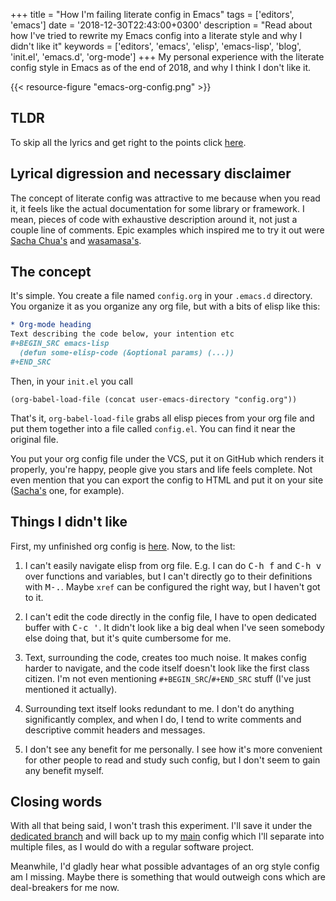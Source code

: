 +++
title = "How I'm failing literate config in Emacs"
tags = ['editors', 'emacs']
date = '2018-12-30T22:43:00+0300'
description = "Read about how I've tried to rewrite my Emacs config into a literate style and why I didn't like it"
keywords = ['editors', 'emacs', 'elisp', 'emacs-lisp', 'blog', 'init.el', 'emacs.d', 'org-mode']
+++
My personal experience with the literate config style in Emacs as of the
end of 2018, and why I think I don't like it.

<!--more-->
{{< resource-figure "emacs-org-config.png" >}}
## TLDR
To skip all the lyrics and get right to the points click [here](#things-i-didn-t-like).

## Lyrical digression and necessary disclaimer
The concept of literate config was attractive to me because when you
read it, it feels like the actual documentation for some library or
framework. I mean, pieces of code with exhaustive description around
it, not just a couple line of comments. Epic examples which inspired
me to try it out were [Sacha
Chua's](https://github.com/sachac/.emacs.d/blob/gh-pages/Sacha.org)
and
[wasamasa's](https://github.com/wasamasa/dotemacs/blob/master/init.org).

## The concept
It's simple. You create a file named `config.org` in your `.emacs.d`
directory.  You organize it as you organize any org file, but with a
bits of elisp like this:

```org
* Org-mode heading
Text describing the code below, your intention etc
#+BEGIN_SRC emacs-lisp
  (defun some-elisp-code (&optional params) (...))
#+END_SRC
```

Then, in your `init.el` you call

```elisp
(org-babel-load-file (concat user-emacs-directory "config.org"))
```

That's it, `org-babel-load-file` grabs all elisp pieces from your org
file and put them together into a file called `config.el`. You can
find it near the original file.

You put your org config file under the VCS, put it on GitHub which
renders it properly, you're happy, people give you stars and life
feels complete. Not even mention that you can export the config to
HTML and put it on your site
([Sacha's](http://pages.sachachua.com/.emacs.d/Sacha.html) one, for
example).

## Things I didn't like
First, my unfinished org config is
[here](https://github.com/valignatev/dotfiles/blob/literate-config/.emacs.d/config.org). Now, to the list:

1. I can't easily navigate elisp from org file. E.g. I can do <kbd>C-h
   f</kbd> and <kbd>C-h v</kbd> over functions and variables, but I
   can't directly go to their definitions with <kbd>M-.</kbd>. Maybe
   `xref` can be configured the right way, but I haven't got to it.

2. I can't edit the code directly in the config file, I have to open
   dedicated buffer with <kbd>C-c '</kbd>. It didn't look like a big
   deal when I've seen somebody else doing that, but it's quite
   cumbersome for me.

3. Text, surrounding the code, creates too much noise. It makes config
   harder to navigate, and the code itself doesn't look like the first
   class citizen. I'm not even mentioning `#+BEGIN_SRC`/`#+END_SRC`
   stuff (I've just mentioned it actually).

4. Surrounding text itself looks redundant to me. I don't do anything
   significantly complex, and when I do, I tend to write comments and
   descriptive commit headers and messages.

5. I don't see any benefit for me personally. I see how it's more
   convenient for other people to read and study such config, but I
   don't seem to gain any benefit myself.

## Closing words
With all that being said, I won't trash this experiment. I'll save it
under the [dedicated
branch](https://github.com/valignatev/dotfiles/blob/literate-config/.emacs.d/config.org)
and will back up to my
[main](https://github.com/valignatev/dotfiles/blob/5d9d152bf27c300fc21d673dc5290a0073165425/.emacs.d/init.el)
config which I'll separate into multiple files, as I would do with
a regular software project.

Meanwhile, I'd gladly hear what possible advantages of an org style
config am I missing. Maybe there is something that would outweigh cons
which are deal-breakers for me now.
